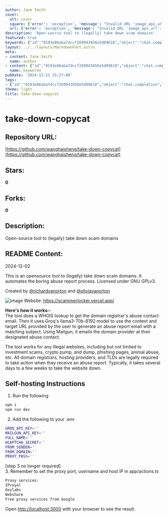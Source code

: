 ```yaml
---
author: Jane Smith
cover:
  alt: cover
  square: {'error': 'exception', 'message': "Invalid URL 'image_api_url': No scheme supplied. Perhaps you meant https://image_api_url?"}
  url: {'error': 'exception', 'message': "Invalid URL 'image_api_url': No scheme supplied. Perhaps you meant https://image_api_url?"}
description: 'Open-source tool to (legally) take down scam domains'
featured: true
keywords: {"id":"0193e86aba7dccf269943956e5d09618","object":"chat.completion","created":1734771128,"model":"Qwen/Qwen2.5-7B-Instruct","choices":[{"index":0,"message":{"role":"assistant","content":"### Keywords:\n- take-down-copycat\n- open-source tool\n- legally take down scam domains\n- abuse report process\n- GNU GPLv3\n- WHOIS lookup\n- Groq's llama3-70b-8192 model\n- Mailgun\n- self-hosting\n- investment scams\n- crypto pump and dump\n- phishing pages\n- animal abuse\n- domain registrars\n- hosting providers\n- TLDs\n- abuse report\n- self-hosting instructions\n- proxy services\n\n### Tags:\n- TakeDown\n- ScamDomains\n- OpenSource\n- LegalActions\n- Automation\n- WHOIS\n- AIReporting\n- MailgunIntegration\n- SelfHosting\n- Proxies\n- SecurityTools\n- PhishingProtection"},"finish_reason":"stop"}],"usage":{"prompt_tokens":498,"completion_tokens":160,"total_tokens":658},"system_fingerprint":""}
layout: ../../layouts/MarkdownPost.astro
meta:
- content: Jane Smith
  name: author
- content: {"id":"0193e86aba7dccf269943956e5d09618","object":"chat.completion","created":1734771128,"model":"Qwen/Qwen2.5-7B-Instruct","choices":[{"index":0,"message":{"role":"assistant","content":"### Keywords:\n- take-down-copycat\n- open-source tool\n- legally take down scam domains\n- abuse report process\n- GNU GPLv3\n- WHOIS lookup\n- Groq's llama3-70b-8192 model\n- Mailgun\n- self-hosting\n- investment scams\n- crypto pump and dump\n- phishing pages\n- animal abuse\n- domain registrars\n- hosting providers\n- TLDs\n- abuse report\n- self-hosting instructions\n- proxy services\n\n### Tags:\n- TakeDown\n- ScamDomains\n- OpenSource\n- LegalActions\n- Automation\n- WHOIS\n- AIReporting\n- MailgunIntegration\n- SelfHosting\n- Proxies\n- SecurityTools\n- PhishingProtection"},"finish_reason":"stop"}],"usage":{"prompt_tokens":498,"completion_tokens":160,"total_tokens":658},"system_fingerprint":""}
  name: keywords
pubDate: '2024-12-21 15:27:08'
tags:
- {"id":"0193e86aba7dccf269943956e5d09618","object":"chat.completion","created":1734771128,"model":"Qwen/Qwen2.5-7B-Instruct","choices":[{"index":0,"message":{"role":"assistant","content":"### Keywords:\n- take-down-copycat\n- open-source tool\n- legally take down scam domains\n- abuse report process\n- GNU GPLv3\n- WHOIS lookup\n- Groq's llama3-70b-8192 model\n- Mailgun\n- self-hosting\n- investment scams\n- crypto pump and dump\n- phishing pages\n- animal abuse\n- domain registrars\n- hosting providers\n- TLDs\n- abuse report\n- self-hosting instructions\n- proxy services\n\n### Tags:\n- TakeDown\n- ScamDomains\n- OpenSource\n- LegalActions\n- Automation\n- WHOIS\n- AIReporting\n- MailgunIntegration\n- SelfHosting\n- Proxies\n- SecurityTools\n- PhishingProtection"},"finish_reason":"stop"}],"usage":{"prompt_tokens":498,"completion_tokens":160,"total_tokens":658},"system_fingerprint":""}
theme: light
title: take-down-copycat
---
```


# take-down-copycat

## Repository URL: 
[https://github.com/wanghaisheng/take-down-copycat](https://github.com/wanghaisheng/take-down-copycat)

## Stars: 
**0**

## Forks: 
**0**

## Description: 
Open-source tool to (legally) take down scam domains

## README Content: 
2024-12-02

This is an opensource tool to (legally) take down scam domains. It automates the boring abuse report process. Licensed under GNU GPLv3.

Created by 
[@richardvanorton](https://www.github.com/richardvanorton) and
[@oliviavanorton](https://www.github.com/oliviavanorton)

![image](https://github.com/user-attachments/assets/679ef9bc-0f36-4ab5-b941-fd8050bef6ed)
Website: https://scammerlocker.vercel.app/

<b>Here's how it works:-</b> <br>
The tool does a WHOIS lookup to get the domain registrar's abuse contact email. Then it uses Groq's llama3-70b-8192 model to use the context and target URL provided by the user to generate an abuse report email with a matching subject. Using Mailgun, it emails the domain provider at their designated abuse contact.

The tool works for any illegal websites, including but not limited to investment scams, crypto pump, and dump, phishing pages, animal abuse, etc. All domain registrars, hosting providers, and TLDs are legally required to take action when they receive an abuse report. Typically, it takes several days to a few weeks to take the website down.

## Self-hosting Instructions

1. Run the following
```bash
npm i
npm run dev
```

2. Add the following to your .env
```bash
GROQ_API_KEY=''
MAILGUN_API_KEY=''
FULL_NAME=''
HCAPTCHA_SECRET=''
FROM_SENDER=''
FROM_DOMAIN=''
PROXY_PASS=''
```
[step 3 no longer required] <br>
3. Remember to set the proxy port, username and host IP in app/actions.ts
```bash
Proxy services:
IProyal
Oxylabs
Webshare
Free proxy services from Google
```

Open [http://localhost:3000](http://localhost:3000) with your browser to see the result.

